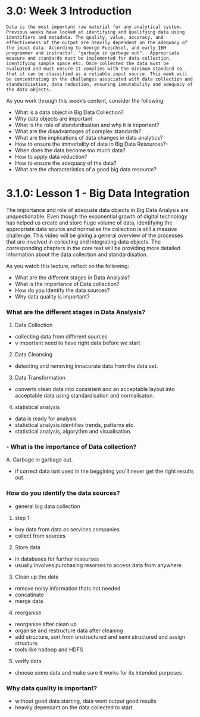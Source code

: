 # 3.0: Week 3 Introduction

    Data is the most important raw material for any analytical system.  Previous weeks have looked at identifying and qualifying data using identifiers and metadata. The quality, value, accuracy, and effectiveness of the output are heavily dependent on the adequacy of the input data. According to George Fueschsel, and early IBM programmer and instructor, "garbage in garbage out".  Appropriate measure and standards must be implemented for data collection, identifying sample space etc. Once collected the data must be evaluated and must ensure it complies with the minimum standard so that it can be classified as a reliable input source. This week will be concentrating on the challenges associated with data collection and standardisation, data reduction, ensuring immutability and adequacy of the data objects.  

As you work through this week’s content, consider the following:

- What is a data object in Big Data Collection?
- Why data objects are important
- What is the role of standardisation and why it is important?
- What are the disadvantages of complex standards?
- What are the implications of data changes in data analytics?
- How to ensure the immortality of data in Big Data Resources?- 
- When does the data become too much data?
- How to apply data reduction?
- How to ensure the adequacy of the data?
- What are the characteristics of a good big data resource?

# 3.1.0: Lesson 1 - Big Data Integration

The importance and role of adequate data objects in Big Data Analysis are unquestionable. Even though the exponential growth of digital technology has helped us create and store huge volume of data, identifying the appropriate data source and normalise the collection is still a massive challenge.  This video will be giving a general overview of the processes that are involved in collecting and integrating data objects. The corresponding chapters in the core text will be providing more detailed information about the data collection and standardisation.

As you watch this lecture, reflect on the following:

 -   What are the different stages in Data Analysis?
 -   What is the importance of Data collection?
 -   How do you identify the data sources?
 -   Why data quality is important?

### What are the different stages in Data Analysis?
 1. Data Collection
 - collecting data from different sources
 - v important need to have right data before we start
 2. Data Cleansing
 - detecting and removing innacurate data from the data set. 
 3. Data Transformation
 - converts clean data into consistent and an acceptable layout into acceptable data using standardisation and normalisaton.
 4. statistical analysis
 - data is ready for analysis
 - statistical analysis identifies trends, patterns etc.
 - statistical analysis, algorythm and visualisation.

 ###  -   What is the importance of Data collection?
 A. Garbage in garbage out.
 - if correct data isnt used in the beggining you'll never get the right results out.

### How do you identify the data sources?
- general big data collection 
1. step 1 
- buy data from data as services companies
- collect from sources
2. Store data
- in databases for further resourses
- usually involves purchasing resorses to access data from anywhere
3. Clean up the data
- remove noisy information thats not needed
- concatinate
- merge data
4. reorganise
- reorganise after clean up
- organise and restructure data after cleaning
- add structure, sort from unstructured and semi structured and assign structure.
- tools like hadoop and HDFS
5. verify data
- choose some data and make sure it works for its intended purposes


### Why data quality is important?
- without good data starting, data wont output good results
- heavily dependant on the data collected to start.